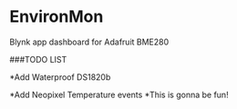 # EnvironMon

Blynk app dashboard for Adafruit BME280

###TODO LIST 

*Add Waterproof DS1820b


*Add Neopixel Temperature events
  *This is gonna be fun!



